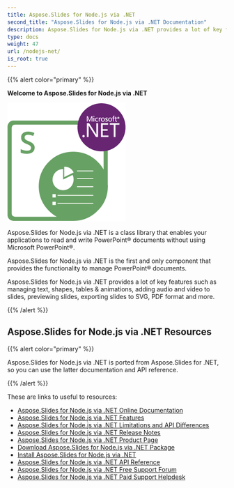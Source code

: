 ```yaml
---
title: Aspose.Slides for Node.js via .NET
second_title: "Aspose.Slides for Node.js via .NET Documentation"
description: Aspose.Slides for Node.js via .NET provides a lot of key features such as managing text, shapes, tables & animations, adding audio and video to slides, previewing slides, exporting slides to SVG, PDF format and more.
type: docs
weight: 47
url: /nodejs-net/
is_root: true
---
```


{{% alert color="primary" %}}

**Welcome to Aspose.Slides for Node.js via .NET**

![Aspose.Slides for Node.js via .NET Product Logo](aspose_slides-for-nodejs-via-net.png)

Aspose.Slides for Node.js via .NET is a class library that enables your applications to read and write PowerPoint® documents without using Microsoft PowerPoint®.

Aspose.Slides for Node.js via .NET is the first and only component that provides the functionality to manage PowerPoint® documents.

Aspose.Slides for Node.js via .NET provides a lot of key features such as managing text, shapes, tables & animations, adding audio and video to slides, previewing slides, exporting slides to SVG, PDF format and more.

{{% /alert %}}

## Aspose.Slides for Node.js via .NET Resources

{{% alert color="primary" %}}

Aspose.Slides for Node.js via .NET is ported from Aspose.Slides for .NET, so you can use the latter documentation and API reference.

{{% /alert %}}

These are links to useful to resources:

- [Aspose.Slides for Node.js via .NET Online Documentation](/slides/net/developer-guide/)
- [Aspose.Slides for Node.js via .NET Features](/slides/nodejs-net/features-overview/)
- [Aspose.Slides for Node.js via .NET Limitations and API Differences](/slides/nodejs-net/limitations-and-api-differences/)
- [Aspose.Slides for Node.js via .NET Release Notes](https://releases.aspose.com/slides/nodejs-net/release-notes/)
- [Aspose.Slides for Node.js via .NET Product Page](https://products.aspose.com/slides/nodejs-net/)
- [Download Aspose.Slides for Node.js via .NET Package](https://releases.aspose.com/slides/nodejs-net/)
- [Install Aspose.Slides for Node.js via .NET](/slides/nodejs-net/installation/)
- [Aspose.Slides for Node.js via .NET API Reference](https://reference.aspose.com/slides/nodejs-net/)
- [Aspose.Slides for Node.js via .NET Free Support Forum](https://forum.aspose.com/c/slides/11)
- [Aspose.Slides for Node.js via .NET Paid Support Helpdesk](https://helpdesk.aspose.com/)
